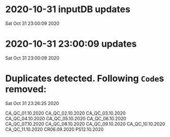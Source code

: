 
# 2020-10-31 inputDB updates 
 Sat Oct 31 23:00:09 2020 


# 2020-10-31 23:00:09 updates 
 Sat Oct 31 23:00:09 2020 


# Duplicates detected. Following `Code`s removed: 
 Sat Oct 31 23:26:25 2020 

CA_QC_01.10.2020
CA_QC_02.10.2020
CA_QC_03.10.2020
CA_QC_04.10.2020
CA_QC_05.10.2020
CA_QC_06.10.2020
CA_QC_07.10.2020
CA_QC_08.10.2020
CA_QC_09.10.2020
CA_QC_10.10.2020
CA_QC_11.10.2020
CR06.09.2020
PS12.10.2020
